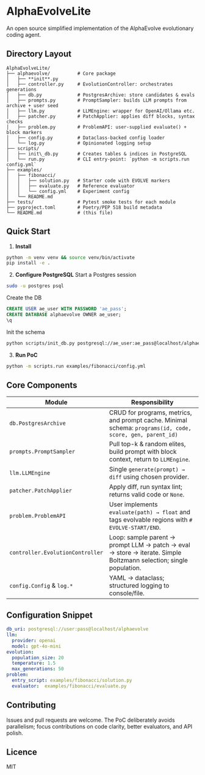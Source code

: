 # AlphaEvolveLite
An open source simplified implementation of the AlphaEvolve evolutionary coding agent.

## Directory Layout

```
AlphaEvolveLite/
├── alphaevolve/          # Core package
│   ├── **init**.py
│   ├── controller.py     # EvolutionController: orchestrates generations
│   ├── db.py             # PostgresArchive: store candidates & evals
│   ├── prompts.py        # PromptSampler: builds LLM prompts from archive + user seed
│   ├── llm.py            # LLMEngine: wrapper for OpenAI/Ollama etc.
│   ├── patcher.py        # PatchApplier: applies diff blocks, syntax checks
│   ├── problem.py        # ProblemAPI: user-supplied evaluate() + block markers
│   ├── config.py         # Dataclass-backed config loader
│   └── log.py            # Opinionated logging setup
├── scripts/
│   ├── init\_db.py       # Creates tables & indices in PostgreSQL
│   └── run.py            # CLI entry-point: `python -m scripts.run config.yml`
├── examples/
│   ├── fibonacci/
│   │   ├── solution.py   # Starter code with EVOLVE markers
│   │   ├── evaluate.py   # Reference evaluator
│   │   └── config.yml    # Experiment config
│   └── README.md
├── tests/                # Pytest smoke tests for each module
├── pyproject.toml        # Poetry/PEP 518 build metadata
└── README.md             # (this file)
````

## Quick Start

1. **Install**

```bash
python -m venv venv && source venv/bin/activate
pip install -e .
````

2. **Configure PostgreSQL**
Start a Postgres session
```bash
sudo -u postgres psql
```

Create the DB
```sql
CREATE USER ae_user WITH PASSWORD 'ae_pass';
CREATE DATABASE alphaevolve OWNER ae_user;
\q
```

Init the schema
```bash
python scripts/init_db.py postgresql://ae_user:ae_pass@localhost/alphaevolve
```

3. **Run PoC**

```bash
python -m scripts.run examples/fibonacci/config.yml
```

## Core Components

| Module                           | Responsibility                                                                                                    |
| -------------------------------- | ----------------------------------------------------------------------------------------------------------------- |
| `db.PostgresArchive`             | CRUD for programs, metrics, and prompt cache. Minimal schema: `programs(id, code, score, gen, parent_id)`         |
| `prompts.PromptSampler`          | Pull top-k & random elites, build prompt with block context, return to `LLMEngine`.                               |
| `llm.LLMEngine`                  | Single `generate(prompt) → diff` using chosen provider.                                                           |
| `patcher.PatchApplier`           | Apply diff, run syntax lint; returns valid code or `None`.                                                        |
| `problem.ProblemAPI`             | User implements `evaluate(path) → float` and tags evolvable regions with `# EVOLVE-START/END`.                    |
| `controller.EvolutionController` | Loop: sample parent → prompt LLM → patch → eval → store → iterate. Simple Boltzmann selection; single population. |
| `config.Config` & `log.*`        | YAML → dataclass; structured logging to console/file.                                                             |

## Configuration Snippet

```yaml
db_uri: postgresql://user:pass@localhost/alphaevolve
llm:
  provider: openai
  model: gpt-4o-mini
evolution:
  population_size: 20
  temperature: 1.5
  max_generations: 50
problem:
  entry_script: examples/fibonacci/solution.py
  evaluator:  examples/fibonacci/evaluate.py
```

## Contributing

Issues and pull requests are welcome. The PoC deliberately avoids parallelism; focus contributions on code clarity, better evaluators, and API polish.

## Licence

MIT
